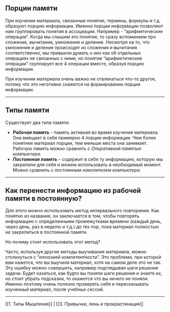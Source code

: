 ## Порции памяти

При изучении материала, связанные понятия, термины, формулы и т.д. образуют порцию информации. Именно порции информации позволяют нам группировать понятия в ассоциации.
Например - “арифметические операции”. Когда мы слышим это понятие, то сразу вспоминаем про сложение, вычитание, умножение и деление. Несмотря на то, что умножение и деление происходят из сложения и вычитания соответственно, мы привыкли думать о них как об отдельных операциях не связанных с ними, но понятие “арифметические операции” группирует все 4 операции вместе, образуя порцию информации.

При изучении материала очень важно не отвлекаться что-то другое, потому что это негативно скажется на формировании порции информации.

---
## Типы памяти

Существует два типа памяти:
- ***Рабочая память*** - память активная во время изучения материала. Она вмещает в себя примерно 4 порции информации. Чем более понятнее материал порции, тем меньше места она занимает. Рабочую память можно сравнить с *Оперативной памятью компьютера.*
- ***Постоянная память*** - содержит в себе ту информацию, которую мы закрепили для себя и можем использовать в необходимый момент. Можно сравнить с *постоянным накопителем компьютера.*

---
## Как перенести информацию из рабочей памяти в постоянную?

Для этого можно использовать метод интервального повторения. Как понятно из названия, он заключается в том, чтобы повторять информацию с определенными промежутками времени (каждый день, через день, раз в неделю и т.д.) до тех пор, пока материал полностью не закрепиться в постоянной памяти.

Но почему стоит использовать этот метод?

Часто, используя другие методы выучивания материала, можно столкнуться с “иллюзией компетентности”. Это проблема, при которой вам кажется, что вы выучили материал, хотя на самом деле это не так. Эту ошибку можно совершить, например подглядывая шаги решения задачи. Будет казаться, как будто вы поняли шаги решения и знаете их, но стоит убрать подсказки, то окажется что вы ничего не поняли. Именно поэтому очень полезно проверять себя и пересказывать изученный материал, после учебных сессий.

---
[[1. Типы Мышления]] | [[3. Привычки, лень и прокрастинация]]
